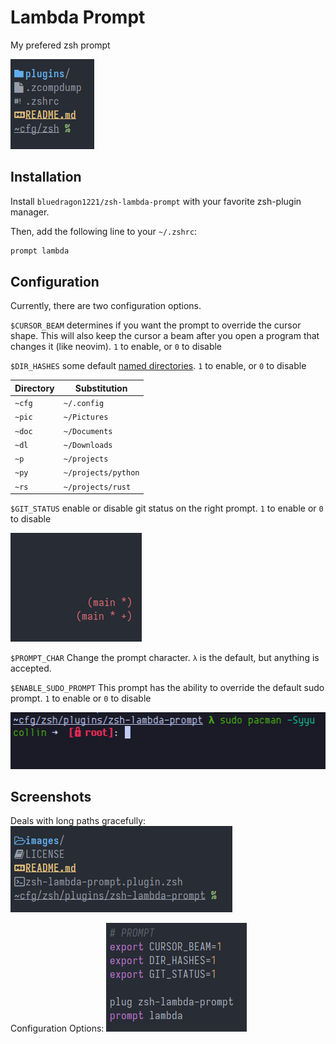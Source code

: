 # Lambda Prompt
My prefered zsh prompt

![Prompt](./images/prompt.png)

## Installation
Install `bluedragon1221/zsh-lambda-prompt` with your favorite zsh-plugin manager.

Then, add the following line to your `~/.zshrc`:
```zsh
prompt lambda
```

## Configuration
Currently, there are two configuration options.

`$CURSOR_BEAM` determines if you want the prompt to override the cursor shape.
This will also keep the cursor a beam after you open a program that changes it (like neovim).
`1` to enable, or `0` to disable

`$DIR_HASHES` some default [named directories](https://unix.stackexchange.com/questions/723248/how-can-one-modify-the-named-directory-hash-table-by-creating-appropriate-shell).
`1` to enable, or `0` to disable

| Directory | Substitution           |
|-----------|------------------------|
| `~cfg`    | `~/.config`            |
| `~pic`    | `~/Pictures`           |
| `~doc`    | `~/Documents`          |
| `~dl`     | `~/Downloads`          |
| `~p`      | `~/projects`           |
| `~py`     | `~/projects/python`    |
| `~rs`     | `~/projects/rust`      |

`$GIT_STATUS` enable or disable git status on the right prompt.
`1` to enable or `0` to disable

![Git Status](./images/git_rprompt.png)

`$PROMPT_CHAR` Change the prompt character.
`λ` is the default, but anything is accepted.

`$ENABLE_SUDO_PROMPT` This prompt has the ability to override the default sudo prompt.
`1` to enable or `0` to disable

![Sudo Prompt](./images/sudo_prompt.jpg)

## Screenshots
Deals with long paths gracefully:
![Long Path](./images/long_path.png)

Configuration Options:
![Customizable](./images/customizable.png)
